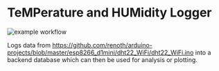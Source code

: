 # TeMPerature and HUMidity Logger

![example workflow](https://github.com/renoth/thump/actions/workflows/maven.yml/badge.svg)

Logs data from https://github.com/renoth/arduino-projects/blob/master/esp8266_d1mini/dht22_WiFi/dht22_WiFi.ino into a backend database which can then be used for analysis or plotting.
